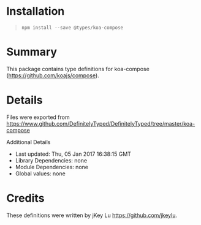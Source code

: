 # Installation
> `npm install --save @types/koa-compose`

# Summary
This package contains type definitions for koa-compose (https://github.com/koajs/compose).

# Details
Files were exported from https://www.github.com/DefinitelyTyped/DefinitelyTyped/tree/master/koa-compose

Additional Details
 * Last updated: Thu, 05 Jan 2017 16:38:15 GMT
 * Library Dependencies: none
 * Module Dependencies: none
 * Global values: none

# Credits
These definitions were written by jKey Lu <https://github.com/jkeylu>.
